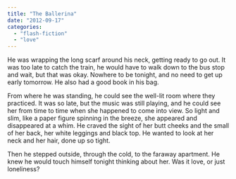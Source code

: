 ```yaml
---
title: "The Ballerina"
date: "2012-09-17"
categories: 
  - "flash-fiction"
  - "love"
---
```


He was wrapping the long scarf around his neck, getting ready to go out. It was too late to catch the train, he would have to walk down to the bus stop and wait, but that was okay. Nowhere to be tonight, and no need to get up early tomorrow. He also had a good book in his bag.

From where he was standing, he could see the well-lit room where they practiced. It was so late, but the music was still playing, and he could see her from time to time when she happened to come into view. So light and slim, like a paper figure spinning in the breeze, she appeared and disappeared at a whim. He craved the sight of her butt cheeks and the small of her back, her white leggings and black top. He wanted to look at her neck and her hair, done up so tight.

Then he stepped outside, through the cold, to the faraway apartment. He knew he would touch himself tonight thinking about her. Was it love, or just loneliness?
